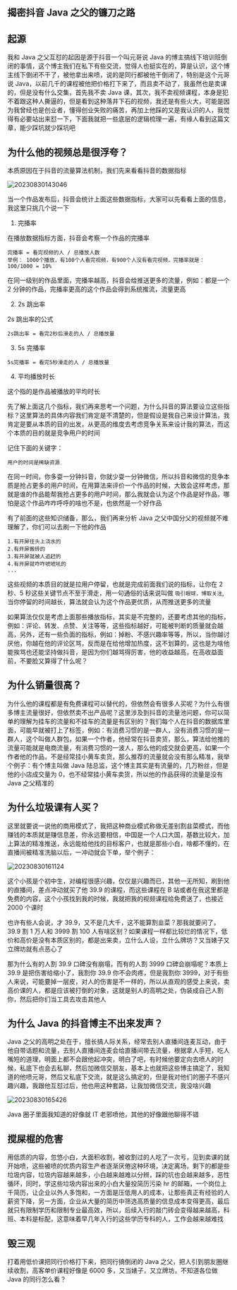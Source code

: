 ## 揭密抖音 Java 之父的镰刀之路

## 起源

我和 Java 之父互怼的起因是源于抖音一个叫元哥说 Java 的博主搞线下培训班倒闭的事情，这个博主我们在私下有些交流，觉得人也挺实在的，算是认识，这个博主线下倒闭不干了，被他拿出来喷，说的是同行都被他干倒闭了，特别是这个元哥说 Java，以前几千的课程被他把价格打下来了，而且卖不动了，我虽然也是卖课的，但是没有什么交集，首先我不卖 Java 课，其次，我不卖视频课程，本身是犯不着跟这种人撕逼的，但是看到这种落井下石的视频，我还是有些火大，可能是因为我曾经也是创业者，懂得创业失败的痛苦，再加上他踩的又是我认识的人，我觉得有必要站出来怼一下，下面我就把一些底层的逻辑梳理一遍，有缘人看到这篇文章，能少踩坑就少踩坑吧

## 为什么他的视频总是很浮夸？

本质原因在于抖音的流量算法机制，我们先来看看抖音的数据指标

![20230830143046](https://cdn.jsdelivr.net/gh/nodeing/img-host/20230830143046.png)

当一个作品发布后，抖音会统计上面这些数据指标，大家可以先看看上面的信息，我这里只挑几个说一下

1. 完播率

在播放数据指标方面，抖音会考察一个作品的完播率

```
完播率 = 看完视频的人 / 总播放人数
举例： 1000个播放，有100个人看完视频，有900个人没有看完视频，完播率就是：100/1000 = 10%
```

在同一级别的作品里面，完播率越高，抖音会给推送更多的流量，例如：都是一个 2 分钟的作品，完播率更高的这个作品会得到系统推流，流量更高

2. 2s 跳出率

2s 跳出率的公式

```
2s跳出率 = 看完2秒后滑走的人 / 总播放量
```

3. 5s 完播率

```
5s完播率 = 看完5秒滑走的人 / 总播放量
```

4. 平均播放时长

这个指的是作品被播放的平均时长

先了解上面这几个指标，我们再来思考一个问题，为什么抖音的算法要设立这些指标？这里算法的具体内容我们肯定是不清楚的，但是假设是我自己来设计算法，我肯定是要从本质的目的出发，从更高的维度去考虑竞争关系来设计我的算法，而这个本质的目的就是竞争用户的时间

记住下面的关键字：

```
用户的时间是稀缺资源
```

在同一时间，你多耍一分钟抖音，你就少耍一分钟微信，所以抖音和微信的竞争本质是抢占更多的用户时间，在用算法来评价一个作品的时候，大致会这样考虑，那就是谁的作品能帮我抢占更多的用户时间，那么我就会认为这个作品是好作品，哪怕是这个作品咋咋呼呼的啥也不是，也依然是一个好作品

有了前面的这些知识储备，那么，我们再来分析 Java 之父中国分父的视频就不难理解了，你们可以去刷一下他的作品

```
1.有开屏往头上浇水的
2.有开屏搬砖的
3.有开屏就被人追赶的
4.有开屏就咋咋唬唬吼的
...
```

这些视频的本质目的就是拉用户停留，也就是完成前面我们说的指标，让你在 2 秒、5 秒这些关键节点不至于滑走，用一句通俗的话来说叫做 `吸引眼球，博取关注`,当你停留的时间越长，算法就会认为这个作品更优质，从而推送更多的流量

如果算法仅仅是考虑上面那些播放指标，其实是不完整的，还要考虑其他的指标，例如：评论、转发、点赞、关注等等，这些指标越好，可能被判断的质量就会越高，另外，还有一些负面的指标，例如：掉粉、不感兴趣率等等，所以，当你越讨厌他，你越在他的评论区骂，反而是在给他增加热度，这不划算的，这也是为啥他能挨骂也还能坚持做抖音，是因为你们越骂得厉害，他的收益越高，在高收益面前，不要脸又算得了什么呢？

## 为什么销量很高？

为什么他的课程都是有免费课程可以替代的，但依然会有很多人买呢？为什么有很多博主流量很好，但依然卖不出产品呢？这里涉及到抖音的流量池问题，你可以简单的理解为挂车的流量和不挂车的流量是有区别的？我们每个人在抖音的数据库里面，可能早就被打上了标签，例如：有消费习惯的是一群人，没有消费习惯的是一群人，这个叫做人群包，如果一个作者，他经常在抖音卖货，那么，算法给他推的流量可能就是电商流量，有消费习惯的一波人，那么他的成交就会更高，如果一个作者他的作品，不是经常挂小黄车卖货，那么推荐的流量就会没有那么精准，我举个例子：有个博主叫做 Java 陆总监，这个博主其实是有流量的，几万粉丝，但是他的小店成交量为 0，也不经常挂小黄车卖货，所以他的作品获得的流量是没有 Java 之父精准的

## 为什么垃圾课有人买？

这里就要说一说他的商用模式了，我把这种商业模式称做无差别割韭菜模式，而他赚钱的本质就是赚信息差，你永远要相信，中国是一个人口大国，基数比较大，加上算法的精准推送，永远能给他找的目标客户，也就是那些小白，啥都不懂的，在直播间被精准洗脑以后，一冲动就会下单，举个例子：

![20230830161124](https://cdn.jsdelivr.net/gh/nodeing/img-host/20230830161124.png)

这个小孩是个初中生，对编程很感兴趣，仅仅是兴趣而已，其他一无所知，刷到他的直播间，差点冲动就买了他 39.9 的课程，而这些课程在 B 站或者在我这里都是免费的内容，这个小孩找到我的时候，我就把我的视频课程给免费送了，也接近 2000 个课时

也许有些人会说，才 39.9，又不是几大千，这不能算割韭菜？那我就要问了，39.9 割 1 万人和 3999 割 100 人有啥区别？如果课程一样都比较烂的情况下，低价和高价是没有本质区别的，都是出来卖，立什么人设，立什么牌坊？又当婊子又立牌坊就有点恶心了

那为什么有的人割 39.9 口碑没有崩塌，而有的人割 3999 口碑会崩塌呢？本质上 39.9 是把伤害给缩小了，我割你 39.9 你不会肉疼，但是我割你 3999，对于有些人来说，可能要掉一层皮，对人的伤害是不一样的，所以从直观的感受上来说，卖高价课的人，都是应该被打倒的对象，这就是别人的高明之处，伪装成自己人割你，然后把你们当工具去攻击其他人

## 为什么 Java 的抖音博主不出来发声？

Java 之父的高明之处在于，擅长搞人际关系，经常去别人直播间连麦互动，由于他自带话题和流量，去别人直播间连麦会给直播间带去流量，根据拿人手短，吃人嘴短的道理，明面上都不会跟他起冲突，明白了吧，有时候他要定向去喷人的时候，私底下也会去私聊，然后加微信交朋友，基本上也就把这些博主搞定了，我知道的他喷元哥，然后又私底下交流，就是这么搞定的，但是我对他们的圈子不感兴趣兴趣，我跟他互怼过后，他也用这种套路，让我加微信交流，我没啥兴趣

![20230830165426](https://cdn.jsdelivr.net/gh/nodeing/img-host/20230830165426.png)

Java 圈子里面我知道的好像就 IT 老邪喷他，其他的好像跟他聊得不错

## 搅屎棍的危害

用低质的内容，忽悠小白，大面积收割，被收割过的人吃了一次亏，见到卖课的就开始喷，这些被喷的优质内容生产者逐渐厌倦这种环境，决定离场，剩下的都是些垃圾内容，垃圾内容越来越多，小白越来越难以分辨，踩的坑也会越来越多，恶性循环，同时，学这些垃圾内容出来的小白大量投简历污染 hr 的邮箱，一个岗位上千简历，让企业以外人多饱和，一方面是压低用人的成本，让那些真正有经验的人薪资下降，另一方面，企业从大量的简历中筛选高质量的信息成本变得更高，最后就只有限制学历和限制专业最高效，所以，后续入行的敲门砖会变得越来越高，科班、本科是标配，这意味着早几年入行的这些学历专科的人，工作会越来越难找

## 毁三观

打着用低价课把同行价格打下来，把同行搞倒闭的 Java 之父，把人引到朋友圈继续收割，高客单价课程好像是 6000 多，又当婊子，又立牌坊，不知道各位做 Java 的同行怎么看？
